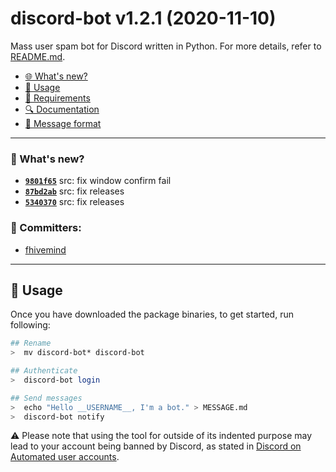 # discord-bot v1.2.1 (2020-11-10)

Mass user spam bot for Discord written in Python. For more details, refer to [README.md](README.md).
- [🌐 What's new?](#-whats-new)
- [💭 Usage](#-usage)
- [📖 Requirements](README.md#-requirements)
- [🔍 Documentation](README.md#-documentation)
- [💬 Message format](README.md#-message-format)

---

### :checkered_flag: What's new?
* **[`9801f65`](https://github.com/fhivemind/discord-bot/commit/9801f65b0c656df034a7dd875b7cf254c8dec60d)**  src: fix window confirm fail
* **[`87bd2ab`](https://github.com/fhivemind/discord-bot/commit/87bd2ab3edfed013b281f25033de56e487731c48)**  src: fix releases
* **[`5340370`](https://github.com/fhivemind/discord-bot/commit/5340370d10e8edcb6e4861566f2569b3102259f4)**  src: fix releases

### :busts_in_silhouette: Committers:
* [fhivemind](https://github.com/fhivemind)

---

## 💭 Usage
Once you have downloaded the package binaries, to get started, run following:
```bash
## Rename
>  mv discord-bot* discord-bot

## Authenticate
>  discord-bot login

## Send messages
>  echo "Hello __USERNAME__, I'm a bot." > MESSAGE.md
>  discord-bot notify
```

:warning: Please note that using the tool for outside of its indented purpose may lead to your account being banned by Discord, 
as stated in [Discord on Automated user accounts](https://support.discord.com/hc/en-us/articles/115002192352-Automated-user-accounts-self-bots-).
